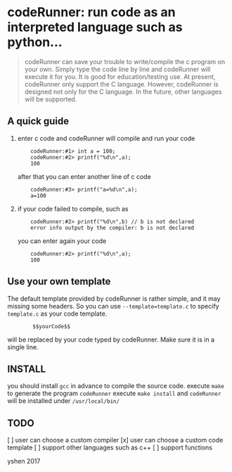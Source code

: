 codeRunner: run code as an interpreted language such as python...
====================================================================
> codeRunner can save your trouble to write/compile the c program on your own.
Simply type the code line by line and codeRunner will execute it for you.
It is good for education/testing use. At present, codeRunner only support
the C language. However, codeRunner is designed not only for the C language.
In the future, other languages will be supported.

A quick guide
-------------
1) enter c code and codeRunner will compile and run your code

           codeRunner:#1> int a = 100;
           codeRunner:#2> printf("%d\n",a);
           100

   after that you can enter another line of c code
  
           codeRunner:#3> printf("a=%d\n",a);
           a=100

2) if your code failed to compile, such as

           codeRunner:#2> printf("%d\n",b) // b is not declared
           error info output by the compiler: b is not declared

   you can enter again your code

           codeRunner:#2> printf("%d\n",a);
           100

Use your own template
---------------------
The default template provided by codeRunner is rather simple,
and it may missing some headers. So you can use `--template=template.c`
to specify `template.c` as your code template.

			$$yourCode$$

will be replaced by your code typed by codeRunner. Make sure it is 
in a single line.


INSTALL
---------
you should install `gcc` in advance to compile the source code.
execute `make` to generate the program `codeRunner`
execute `make install` and `codeRunner` will be installed under
`/usr/local/bin/`


TODO
-----
[ ] user can choose a custom compiler
[x] user can choose a custom code template
[ ] support other languages such as c++
[ ] support functions


yshen 2017
